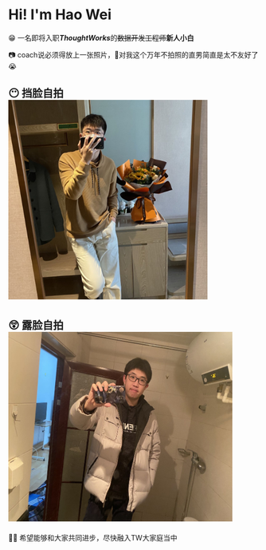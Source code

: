# Hi! I'm Hao Wei

😁 一名即将入职***ThoughtWorks***的~~数据开发工程师~~**新人小白**


📷 coach说必须得放上一张照片，🙉对我这个万年不拍照的直男简直是太不友好了😭

😶 挡脸自拍
<img src="pics/挡脸自拍.jpg" width="400" height="400">
---
😲 露脸自拍
<img src="pics/露脸自拍.jpg" width="450" height="380">
---

 👩‍💻 希望能够和大家共同进步，尽快融入TW大家庭当中
